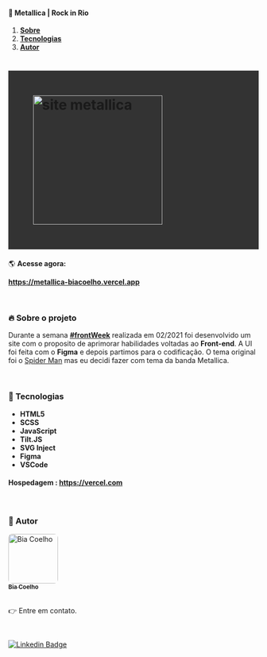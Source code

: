 #### :metal: Metallica | Rock in Rio

<ol align="left">
 <li><strong><a href="#--sobre-o-projeto">Sobre</a></strong></li>
 <li><strong><a href="#--tecnologias">Tecnologias</a></strong></li>
 <li><strong><a href="#--autor">Autor</a></strong></li>
</ol>

<h1 style="padding: 50px; background: #333333;">
    <img alt="site metallica" title="#site metallica" src="https://github.com/biacoelho/site-metallica/blob/master/demo-site-metallica.png" width=260px/>
</h1>

🌎 **Acesse agora:**

<a href="https://metallica-biacoelho.vercel.app/" target="_blank" title="acessar o site"><strong>https://metallica-biacoelho.vercel.app</strong></a>

<br />

### [](https://github.com/biacoelho/quiz-react-nextjs-imersao-alura#--sobre-o-projeto) 🔥 Sobre o projeto

Durante a semana <a href="https://www.instagram.com/nasser.yousefali/" target="_blank"><strong>#frontWeek</strong></a> realizada em 02/2021 foi desenvolvido um site com o proposito de aprimorar habilidades voltadas ao **Front-end**. A UI foi feita com o **Figma** e depois partimos para o codificação. O tema original foi o <a href="https://www.nyousefali.com.br/spiderman/" target="_blank" title="projeto original">Spider Man</a> mas eu decidi fazer com tema da banda Metallica.

<br />

### [](https://github.com/biacoelho/site-metallica#--tecnologias) 🤖 Tecnologias


- **HTML5**
- **SCSS**
- **JavaScript**
- **Tilt.JS**
- **SVG Inject**
- **Figma**
- **VSCode**


#### **Hospedagem** : <a href="https://vercel.com/" target="_blank" title="acessar o site"><strong>https://vercel.com</strong></a>

<br />

### [](https://github.com/biacoelho/site-metallica#--autor) 💎 Autor

<a href="https://linktr.ee/biacoelho">
 <img style="border-radius: 8px" src="https://avatars.githubusercontent.com/u/29661219?s=460&u=42024e42215c64adeba9a923579809c57f36fe0d&v=4" width="100px;" alt="Bia Coelho"/>
<br />
<sub><strong>Bia Coelho</strong></sub></a>

<br />
<br />

👉 Entre em contato.

<br />

[![Linkedin Badge](https://img.shields.io/badge/-LinkedIn-blue?style=for-the-badge&logo=Linkedin&logoColor=white&link=https://www.linkedin.com/in/biacoelho)](https://www.linkedin.com/in/biacoelho)


